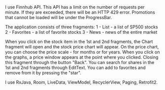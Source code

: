 I use Finnhub API. This API has a limit on the number of requests per minute. If they are exceeded, there will be an HTTP 429 error. Promotions that cannot be loaded will be under the ProgressBar.

The application consists of three fragments: 1 - List - a list of SP500 stocks 2 - Favorites - a list of favorite stocks 3 - News - news of the entire market

When you click on the stock item in the 1st and 2nd fragments, the Chart fragment will open and the stock price chart will appear. On the price chart, you can choose the price scale - for months or for years. When you click on the graphs, a price window appears at the point where you clicked. Closing this fragment through the button "Back". You can search for shares in the 1st and 2nd fragments through EditText. You can add to favorites and remove from it by pressing the "star".

I use RxJava, Room, LiveData, ViewModel, RecyclerView, Paging, Retrofit2.
